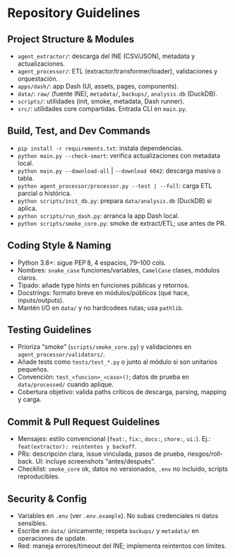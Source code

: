 # Repository Guidelines

## Project Structure & Modules
- `agent_extractor/`: descarga del INE (CSV/JSON), metadata y actualizaciones.
- `agent_processor/`: ETL (extractor/transformer/loader), validaciones y orquestación.
- `apps/dash/`: app Dash (UI, assets, pages, components).
- `data/`: `raw/` (fuente INE), `metadata/`, `backups/`, `analysis.db` (DuckDB).
- `scripts/`: utilidades (init, smoke, metadata, Dash runner).
- `src/`: utilidades core compartidas. Entrada CLI en `main.py`.

## Build, Test, and Dev Commands
- `pip install -r requirements.txt`: instala dependencias.
- `python main.py --check-smart`: verifica actualizaciones con metadata local.
- `python main.py --download-all` | `--download 6042`: descarga masiva o tabla.
- `python agent_processor/processor.py --test | --full`: carga ETL parcial o histórica.
- `python scripts/init_db.py`: prepara `data/analysis.db` (DuckDB) si aplica.
- `python scripts/run_dash.py`: arranca la app Dash local.
- `python scripts/smoke_core.py`: smoke de extract/ETL; use antes de PR.

## Coding Style & Naming
- Python 3.8+: sigue PEP 8, 4 espacios, 79–100 cols.
- Nombres: `snake_case` funciones/variables, `CamelCase` clases, módulos claros.
- Tipado: añade type hints en funciones públicas y retornos.
- Docstrings: formato breve en módulos/públicos (qué hace, inputs/outputs).
- Mantén I/O en `data/` y no hardcodees rutas; usa `pathlib`.

## Testing Guidelines
- Prioriza “smoke” (`scripts/smoke_core.py`) y validaciones en `agent_processor/validators/`.
- Añade tests como `tests/test_*.py` o junto al módulo si son unitarios pequeños.
- Convención: `test_<funcion>_<caso>()`; datos de prueba en `data/processed/` cuando aplique.
- Cobertura objetivo: valida paths críticos de descarga, parsing, mapping y carga.

## Commit & Pull Request Guidelines
- Mensajes: estilo convencional (`feat:`, `fix:`, `docs:`, `chore:`, `ui:`). Ej.: `feat(extractor): reintentos y backoff`.
- PRs: descripción clara, issue vinculada, pasos de prueba, riesgos/roll-back. UI: incluye screenshots “antes/después”.
- Checklist: `smoke_core` ok, datos no versionados, `.env` no incluido, scripts reproducibles.

## Security & Config
- Variables en `.env` (ver `.env.example`). No subas credenciales ni datos sensibles.
- Escribe en `data/` únicamente; respeta `backups/` y `metadata/` en operaciones de update.
- Red: maneja errores/timeout del INE; implementa reintentos con límites.


